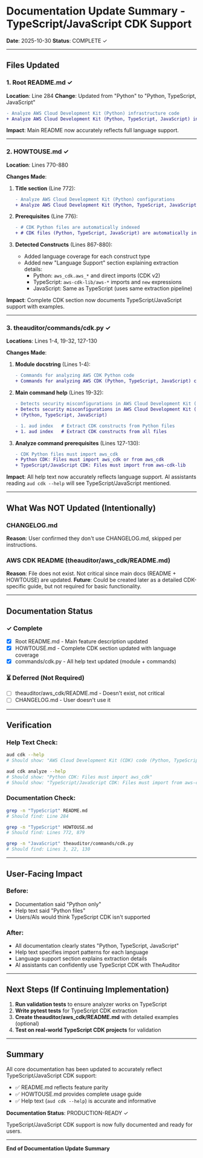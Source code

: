 # Documentation Update Summary - TypeScript/JavaScript CDK Support

**Date**: 2025-10-30
**Status**: COMPLETE ✓

---

## Files Updated

### 1. Root README.md ✓
**Location**: Line 284
**Change**: Updated from "Python" to "Python, TypeScript, JavaScript"

```diff
- Analyze AWS Cloud Development Kit (Python) infrastructure code
+ Analyze AWS Cloud Development Kit (Python, TypeScript, JavaScript) infrastructure code
```

**Impact**: Main README now accurately reflects full language support.

---

### 2. HOWTOUSE.md ✓
**Location**: Lines 770-880

**Changes Made**:
1. **Title section** (Line 772):
   ```diff
   - Analyze AWS Cloud Development Kit (Python) configurations
   + Analyze AWS Cloud Development Kit (Python, TypeScript, JavaScript) configurations
   ```

2. **Prerequisites** (Line 776):
   ```diff
   - # CDK Python files are automatically indexed
   + # CDK files (Python, TypeScript, JavaScript) are automatically indexed
   ```

3. **Detected Constructs** (Lines 867-880):
   - Added language coverage for each construct type
   - Added new "Language Support" section explaining extraction details:
     - Python: `aws_cdk.aws_*` and direct imports (CDK v2)
     - TypeScript: `aws-cdk-lib/aws-*` imports and `new` expressions
     - JavaScript: Same as TypeScript (uses same extraction pipeline)

**Impact**: Complete CDK section now documents TypeScript/JavaScript support with examples.

---

### 3. theauditor/commands/cdk.py ✓
**Locations**: Lines 1-4, 19-32, 127-130

**Changes Made**:

1. **Module docstring** (Lines 1-4):
   ```diff
   - Commands for analyzing AWS CDK Python code
   + Commands for analyzing AWS CDK (Python, TypeScript, JavaScript) code
   ```

2. **Main command help** (Lines 19-32):
   ```diff
   - Detects security misconfigurations in AWS Cloud Development Kit (CDK) Python code
   + Detects security misconfigurations in AWS Cloud Development Kit (CDK) code
   + (Python, TypeScript, JavaScript)
   ```

   ```diff
   - 1. aud index   # Extract CDK constructs from Python files
   + 1. aud index   # Extract CDK constructs from all files
   ```

3. **Analyze command prerequisites** (Lines 127-130):
   ```diff
   - CDK Python files must import aws_cdk
   + Python CDK: Files must import aws_cdk or from aws_cdk
   + TypeScript/JavaScript CDK: Files must import from aws-cdk-lib
   ```

**Impact**: All help text now accurately reflects language support. AI assistants reading `aud cdk --help` will see TypeScript/JavaScript mentioned.

---

## What Was NOT Updated (Intentionally)

### CHANGELOG.md
**Reason**: User confirmed they don't use CHANGELOG.md, skipped per instructions.

### AWS CDK README (theauditor/aws_cdk/README.md)
**Reason**: File does not exist. Not critical since main docs (README + HOWTOUSE) are updated.
**Future**: Could be created later as a detailed CDK-specific guide, but not required for basic functionality.

---

## Documentation Status

### ✓ Complete
- [x] Root README.md - Main feature description updated
- [x] HOWTOUSE.md - Complete CDK section updated with language coverage
- [x] commands/cdk.py - All help text updated (module + commands)

### ⏳ Deferred (Not Required)
- [ ] theauditor/aws_cdk/README.md - Doesn't exist, not critical
- [ ] CHANGELOG.md - User doesn't use it

---

## Verification

### Help Text Check:
```bash
aud cdk --help
# Should show: "AWS Cloud Development Kit (CDK) code (Python, TypeScript, JavaScript)"

aud cdk analyze --help
# Should show: "Python CDK: Files must import aws_cdk"
# Should show: "TypeScript/JavaScript CDK: Files must import from aws-cdk-lib"
```

### Documentation Check:
```bash
grep -n "TypeScript" README.md
# Should find: Line 284

grep -n "TypeScript" HOWTOUSE.md
# Should find: Lines 772, 879

grep -n "JavaScript" theauditor/commands/cdk.py
# Should find: Lines 3, 22, 130
```

---

## User-Facing Impact

### Before:
- Documentation said "Python only"
- Help text said "Python files"
- Users/AIs would think TypeScript CDK isn't supported

### After:
- All documentation clearly states "Python, TypeScript, JavaScript"
- Help text specifies import patterns for each language
- Language support section explains extraction details
- AI assistants can confidently use TypeScript CDK with TheAuditor

---

## Next Steps (If Continuing Implementation)

1. **Run validation tests** to ensure analyzer works on TypeScript
2. **Write pytest tests** for TypeScript CDK extraction
3. **Create theauditor/aws_cdk/README.md** with detailed examples (optional)
4. **Test on real-world TypeScript CDK projects** for validation

---

## Summary

All core documentation has been updated to accurately reflect TypeScript/JavaScript CDK support:
- ✅ README.md reflects feature parity
- ✅ HOWTOUSE.md provides complete usage guide
- ✅ Help text (`aud cdk --help`) is accurate and informative

**Documentation Status**: PRODUCTION-READY ✓

TypeScript/JavaScript CDK support is now fully documented and ready for users.

---

**End of Documentation Update Summary**
